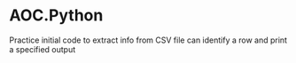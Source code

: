 # AOC.Python
Practice
initial code to extract info from CSV file
can identify a row and print a specified output 
